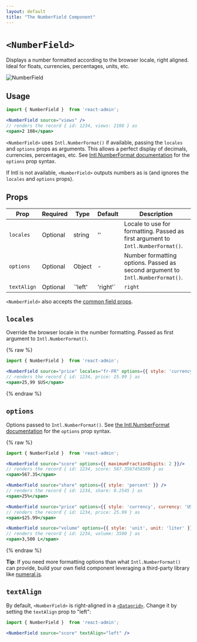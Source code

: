 ```yaml
---
layout: default
title: "The NumberField Component"
---
```


# `<NumberField>`

Displays a number formatted according to the browser locale, right aligned. Ideal for floats, currencies, percentages, units, etc.

![NumberField](./img/number-field.webp)

## Usage

```jsx
import { NumberField }  from 'react-admin';

<NumberField source="views" />
// renders the record { id: 1234, views: 2108 } as
<span>2 108</span>
```

`<NumberField>` uses `Intl.NumberFormat()` if available, passing the `locales` and `options` props as arguments. This allows a perfect display of decimals, currencies, percentages, etc. See [Intl.NumberFormat documentation](https://developer.mozilla.org/en-US/docs/Web/JavaScript/Reference/Global_Objects/Intl/NumberFormat/NumberFormat) for the `options` prop syntax.

If Intl is not available, `<NumberField>` outputs numbers as is (and ignores the `locales` and `options` props).

## Props

| Prop        | Required | Type               | Default | Description                                                                      |
| ----------- | -------- | ------------------ | ------- | -------------------------------------------------------------------------------- |
| `locales`   | Optional | string             | ''      | Locale to use for formatting. Passed as first argument to `Intl.NumberFormat()`. |
| `options`   | Optional | Object             | -       | Number formatting options. Passed as second argument to `Intl.NumberFormat()`.   |
| `textAlign` | Optional | `'left' | 'right'` | `right` | Text alignment in a Datagrid                                                     |


`<NumberField>` also accepts the [common field props](./Fields.md#common-field-props).

## `locales`

Override the browser locale in the number formatting. Passed as first argument to `Intl.NumberFormat()`.

{% raw %}
```jsx
import { NumberField }  from 'react-admin';

<NumberField source="price" locales="fr-FR" options={{ style: 'currency', currency: 'USD' }} />
// renders the record { id: 1234, price: 25.99 } as
<span>25,99 $US</span>
```
{% endraw %}

## `options`

Options passed to `Intl.NumberFormat()`. See [the Intl.NumberFormat documentation](https://developer.mozilla.org/en-US/docs/Web/JavaScript/Reference/Global_Objects/Intl/NumberFormat/NumberFormat) for the `options` prop syntax.

{% raw %}
```jsx
import { NumberField }  from 'react-admin';

<NumberField source="score" options={{ maximumFractionDigits: 2 }}/>
// renders the record { id: 1234, score: 567.3567458569 } as
<span>567.35</span>

<NumberField source="share" options={{ style: 'percent' }} />
// renders the record { id: 1234, share: 0.2545 } as
<span>25%</span>

<NumberField source="price" options={{ style: 'currency', currency: 'USD' }} />
// renders the record { id: 1234, price: 25.99 } as
<span>$25.99</span>

<NumberField source="volume" options={{ style: 'unit', unit: 'liter' }} />
// renders the record { id: 1234, volume: 3500 } as
<span>3,500 L</span>
```
{% endraw %}

**Tip**: If you need more formatting options than what `Intl.NumberFormat()` can provide, build your own field component leveraging a third-party library like [numeral.js](http://numeraljs.com/).

## `textAlign`

By default, `<NumberField>` is right-aligned in a [`<Datagrid>`](./Datagrid.md). Change it by setting the `textAlign` prop to "left":

```jsx
import { NumberField }  from 'react-admin';

<NumberField source="score" textAlign="left" />
```
